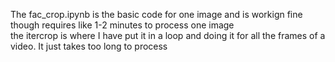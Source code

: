 The fac_crop.ipynb is the basic code for one image and is workign fine though requires like 1-2 minutes to process one image<br>
the itercrop is where I have put it in a loop and doing it for all the frames of a video. It just takes too long to process
